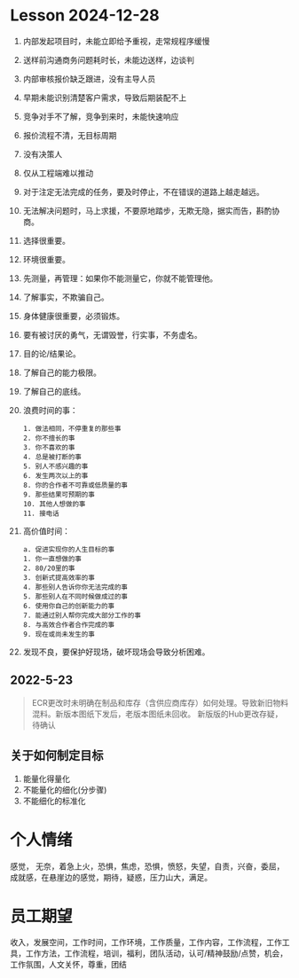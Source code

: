 # Lesson 2024-12-28

1. 内部发起项目时，未能立即给予重视，走常规程序缓慢
2. 送样前沟通商务问题耗时长，未能边送样，边谈判
3. 内部审核报价缺乏跟进，没有主导人员
4. 早期未能识别清楚客户需求，导致后期装配不上
5. 竞争对手不了解，竞争到来时，未能快速响应
6. 报价流程不清，无目标周期
7. 没有决策人
8. 仅从工程端难以推动
9. 对于注定无法完成的任务，要及时停止，不在错误的道路上越走越远。
10. 无法解决问题时，马上求援，不要原地踏步，无欺无隐，据实而告，斟酌协商。
11. 选择很重要。
12. 环境很重要。
13. 先测量，再管理：如果你不能测量它，你就不能管理他。
14. 了解事实，不欺骗自己。
15. 身体健康很重要，必须锻炼。
16. 要有被讨厌的勇气，无谓毁誉，行实事，不务虚名。
17. 目的论/结果论。
18. 了解自己的能力极限。
19. 了解自己的底线。
20. 浪费时间的事：

        1. 做法相同，不停重复的那些事
        2. 你不擅长的事
        3. 你不喜欢的事
        4. 总是被打断的事
        5. 别人不感兴趣的事
        6. 发生两次以上的事
        8. 你的合作者不可靠或低质量的事
        9. 那些结果可预期的事
        10. 其他人想做的事
        11. 接电话

21. 高价值时间：

        a. 促进实现你的人生目标的事
        1. 你一直想做的事
        2. 80/20里的事
        3. 创新式提高效率的事
        4. 那些别人告诉你你无法完成的事
        5. 那些别人在不同时候做成过的事
        6. 使用你自己的创新能力的事
        7. 能通过别人帮你完成大部分工作的事
        8. 与高效合作者合作完成的事
        9. 现在或尚未发生的事

22. 发现不良，要保护好现场，破坏现场会导致分析困难。

## 2022-5-23 

> ECR更改时未明确在制品和库存（含供应商库存）如何处理。导致新旧物料混料。新版本图纸下发后，老版本图纸未回收。
新版版的Hub更改存疑，待确认

## 关于如何制定目标

1. 能量化得量化
2. 不能量化的细化(分步骤)
3. 不能细化的标准化

# 个人情绪

感觉， 无奈，着急上火，恐惧，焦虑，恐惧，愤怒，失望，自责，兴奋，委屈，成就感，在悬崖边的感觉，期待，疑惑，压力山大，满足。

# 员工期望

收入，发展空间，工作时间，工作环境，工作质量，工作内容，工作流程，工作工具，工作方法，工作流程，培训，福利，团队活动，认可/精神鼓励/点赞，机会，工作氛围，人文关怀，尊重，团结

